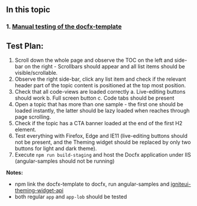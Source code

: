 ## In this topic
 ### 1. [Manual testing of the docfx-template](#manual-testing)


## <a name='#manual-testing'>Test Plan:</a>

1. Scroll down the whole page and observe the TOC on the left and side-bar on the right - Scrollbars should appear and all list items should be visible/scrollable.
2. Observe the right side-bar, click any list item and check if the relevant header part of the topic content is positioned at the top most position.
3. Check that all code-views are loaded correctly
    a. Live-editing buttons should work
    b. Full screen button
    c. Code tabs should be present
4. Open a topic that has more than one sample - the first one should be loaded instantly, the latter should be lazy loaded when reaches through page scrolling.
5. Check if the topic has a CTA banner loaded at the end of the first H2 element.
6. Test everything with Firefox, Edge and IE11 (live-editing buttons should not be present, and the Theming widget should be replaced by only two buttons for light and dark theme).
7. Execute `npm run build-staging` and host the Docfx application under IIS (angular-samples should not be running)


**Notes:** 
- npm link the docfx-template to docfx, run angular-samples and [igniteui-theming-widget-api](https://infragistics.visualstudio.com/Ignite%20UI%20Theming%20Tools/_git/igniteui-theming-widget-api)
- both regular `app` and `app-lob` should be tested